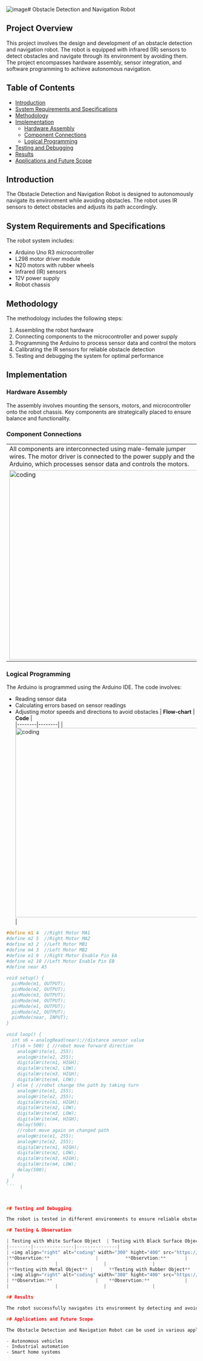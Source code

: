 ![image](https://github.com/user-attachments/assets/9dece88d-7722-427b-b1b8-ec403f4cdf3a)# Obstacle Detection and Navigation Robot


## Project Overview

This project involves the design and development of an obstacle detection and navigation robot. The robot is equipped with infrared (IR) sensors to detect obstacles and navigate through its environment by avoiding them. The project encompasses hardware assembly, sensor integration, and software programming to achieve autonomous navigation.

## Table of Contents

- [Introduction](#introduction)
- [System Requirements and Specifications](notion://www.notion.so/Rough-Work-65d1028c62dc474b89b225765077fc3d?pvs=94#system-requirements-and-specifications)
- [Methodology](notion://www.notion.so/Rough-Work-65d1028c62dc474b89b225765077fc3d?pvs=94#methodology)
- [Implementation](notion://www.notion.so/Rough-Work-65d1028c62dc474b89b225765077fc3d?pvs=94#implementation)
    - [Hardware Assembly](notion://www.notion.so/Rough-Work-65d1028c62dc474b89b225765077fc3d?pvs=94#hardware-assembly)
    - [Component Connections](notion://www.notion.so/Rough-Work-65d1028c62dc474b89b225765077fc3d?pvs=94#component-connections)
    - [Logical Programming](notion://www.notion.so/Rough-Work-65d1028c62dc474b89b225765077fc3d?pvs=94#logical-programming)
- [Testing and Debugging](notion://www.notion.so/Rough-Work-65d1028c62dc474b89b225765077fc3d?pvs=94#testing-and-debugging)
- [Results](notion://www.notion.so/Rough-Work-65d1028c62dc474b89b225765077fc3d?pvs=94#results)
- [Applications and Future Scope](notion://www.notion.so/Rough-Work-65d1028c62dc474b89b225765077fc3d?pvs=94#applications-and-future-scope)

## Introduction

The Obstacle Detection and Navigation Robot is designed to autonomously navigate its environment while avoiding obstacles. The robot uses IR sensors to detect obstacles and adjusts its path accordingly.

## System Requirements and Specifications

The robot system includes:

- Arduino Uno R3 microcontroller
- L298 motor driver module
- N20 motors with rubber wheels
- Infrared (IR) sensors
- 12V power supply
- Robot chassis

## Methodology

The methodology includes the following steps:

1. Assembling the robot hardware
2. Connecting components to the microcontroller and power supply
3. Programming the Arduino to process sensor data and control the motors
4. Calibrating the IR sensors for reliable obstacle detection
5. Testing and debugging the system for optimal performance

## Implementation

### Hardware Assembly

The assembly involves mounting the sensors, motors, and microcontroller onto the robot chassis. Key components are strategically placed to ensure balance and functionality.

### Component Connections
|        |               
|--------|
| All components are interconnected using male-female jumper wires. The motor driver is connected to the power supply and the Arduino, which processes sensor data and controls the motors. | 
| <img align="centre" alt="coding" width="500" hight="500" src="https://github.com/user-attachments/assets/4b3ae8a9-5125-4cee-86b3-31959b03460a"> |

### Logical Programming

The Arduino is programmed using the Arduino IDE. The code involves:

- Reading sensor data
- Calculating errors based on sensor readings
- Adjusting motor speeds and directions to avoid obstacles
|  **Flow-chart**      |  **Code** |             
|--------|--------|
| <img align="centre" alt="coding" width="500" hight="500" src="https://github.com/user-attachments/assets/2f229a44-5d1b-4269-880a-75688ad1b721"> | 
```c                                                                                                                                                                        
#define m1 4  //Right Motor MA1                                                                                                                                                                                                                       \
#define m2 5  //Right Motor MA2                                                                                                                                                                                                                       \
#define m3 2  //Left Motor MB1                                                                                                                                                                                                                        \
#define m4 3  //Left Motor MB2                                                                                                                                                                                                                        \
#define e1 9  //Right Motor Enable Pin EA                                                                                                                                                                                                             \
#define e2 10 //Left Motor Enable Pin EB                                                                                                                                                                                                              \
#define near A5                                                                                                                                                                                                                                       \
                                                                                                                                                                                                                                                      \
void setup() {                                                                                                                                                                                                                                        \
  pinMode(m1, OUTPUT);                                                                                                                                                                                                                                \
  pinMode(m2, OUTPUT);                                                                                                                                                                                                                                \
  pinMode(m3, OUTPUT);                                                                                                                                                                                                                                \
  pinMode(m4, OUTPUT);                                                                                                                                                                                                                                \
  pinMode(e1, OUTPUT);                                                                                                                                                                                                                                \
  pinMode(e2, OUTPUT);                                                                                                                                                                                                                                \
  pinMode(near, INPUT);                                                                                                                                                                                                                               \
}                                                                                                                                                                                                                                                     \
                                                                                                                                                                                                                                                      \
void loop() {                                                                                                                                                                                                                                         \
  int s6 = analogRead(near);//distance sensor value                                                                                                                                                                                                   \
  if(s6 > 500) { //robot move forward direction                                                                                                                                                                                                       \
    analogWrite(e1, 255);                                                                                                                                                                                                                             \
    analogWrite(e2, 255);                                                                                                                                                                                                                             \
    digitalWrite(m1, HIGH);                                                                                                                                                                                                                           \
    digitalWrite(m2, LOW);                                                                                                                                                                                                                            \
    digitalWrite(m3, HIGH);                                                                                                                                                                                                                           \
    digitalWrite(m4, LOW);                                                                                                                                                                                                                            \
  } else { //robot change the path by taking turn                                                                                                                                                                                                     \
    analogWrite(e1, 255);                                                                                                                                                                                                                             \
    analogWrite(e2, 255);                                                                                                                                                                                                                             \
    digitalWrite(m1, HIGH);                                                                                                                                                                                                                           \
    digitalWrite(m2, LOW);                                                                                                                                                                                                                            \
    digitalWrite(m3, LOW);                                                                                                                                                                                                                            \
    digitalWrite(m4, HIGH);                                                                                                                                                                                                                           \
    delay(500);                                                                                                                                                                                                                                       \
    //robot move again on changed path                                                                                                                                                                                                                \
    analogWrite(e1, 255);                                                                                                                                                                                                                             \
    analogWrite(e2, 255);                                                                                                                                                                                                                             \
    digitalWrite(m1, HIGH);                                                                                                                                                                                                                           \
    digitalWrite(m2, LOW);                                                                                                                                                                                                                            \
    digitalWrite(m3, HIGH);                                                                                                                                                                                                                           \
    digitalWrite(m4, LOW);                                                                                                                                                                                                                            \
    delay(500);                                                                                                                                                                                                                                       \
  }                                                                                                                                                                                                                                                   \
}                                                                                                                                                                                                                                                     \
```  |



## Testing and Debugging

The robot is tested in different environments to ensure reliable obstacle detection. Various materials (wood, metal, glass, etc.) are used to test the response time and detection range of the IR sensors.

## Testing & Observation

| Testing with White Surface Object  | Testing with Black Surface Object |Testing with Glass Object |     
|--------|---------------|---------------|
| <img align="right" alt="coding" width="300" hight="400" src="https://github.com/tejascw/Intelligent_Obstacle_Navigator_IR_Sensor_Based_Robot/blob/main/ASSET/WHITE_SURFACE_OBJECT2-ezgif.com-video-to-gif-converter.gif"> | <img align="right" alt="coding" width="300" hight="400" src="https://github.com/tejascw/Intelligent_Obstacle_Navigator_IR_Sensor_Based_Robot/blob/main/ASSET/BLACK_OBJECT1-ezgif.com-video-to-gif-converter.gif"> | <img align="right" alt="coding" width="300" hight="400" src="https://github.com/tejascw/Intelligent_Obstacle_Navigator_IR_Sensor_Based_Robot/blob/main/ASSET/GLASS_OBJECT-ezgif.com-video-to-gif-converter.gif">
|**Observtion:**                 |          **Observtion:**       |             **Observtion:**    |
|                 |                 |                 |
|**Testing with Metal Object** |      **Testing with Rubber Object**          |    **Testing with Wood Object**             |   
| <img align="right" alt="coding" width="300" hight="400" src="https://github.com/tejascw/Intelligent_Obstacle_Navigator_IR_Sensor_Based_Robot/blob/main/ASSET/METAL_OBJECT-ezgif.com-video-to-gif-converter.gif"> |<img align="right" alt="coding" width="300" hight="400" src="https://github.com/tejascw/Intelligent_Obstacle_Navigator_IR_Sensor_Based_Robot/blob/main/ASSET/RUBBER_OBJECT-ezgif.com-video-to-gif-converter.gif">| <img align="right" alt="coding" width="300" hight="400" src="https://github.com/tejascw/Intelligent_Obstacle_Navigator_IR_Sensor_Based_Robot/blob/main/ASSET/WOOD_OBJECT-ezgif.com-video-to-gif-converter.gif"> | <img align="right" alt="coding" width="300" hight="400" src="https://github.com/tejascw/Intelligent_Obstacle_Navigator_IR_Sensor_Based_Robot/blob/main/ASSET/WOOD_OBJECT-ezgif.com-video-to-gif-converter.gif"> |
| **Observtion:**                |    **Observtion:**             |      **Observtion:**           |
|                 |                 |                 |

## Results

The robot successfully navigates its environment by detecting and avoiding obstacles. It demonstrates reliable performance in both bright and dark conditions.

## Applications and Future Scope

The Obstacle Detection and Navigation Robot can be used in various applications, including:

- Autonomous vehicles
- Industrial automation
- Smart home systems
